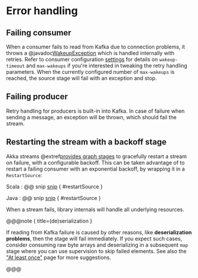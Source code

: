 # Error handling

## Failing consumer

When a consumer fails to read from Kafka due to connection problems, it throws a @javadoc[WakeupException](org.apache.kafka.common.errors.WakeupException) which is handled internally with retries. Refer to consumer configuration [settings](consumer.html#settings) for details on `wakeup-timeout` and `max-wakeups` if you're interested in tweaking the retry handling parameters.
When the currently configured number of `max-wakeups` is reached, the source stage will fail with an exception and stop.

## Failing producer

Retry handling for producers is built-in into Kafka. In case of failure when sending a message, an exception will be thrown, which should fail the stream. 

## Restarting the stream with a backoff stage

Akka streams @extref[provides graph stages](akka-docs:stream/stream-error.html#delayed-restarts-with-a-backoff-stage)
to gracefully restart a stream on failure, with a configurable backoff. This can be taken advantage of to restart a failing consumer with an exponential backoff, by wrapping it in a `RestartSource`:

Scala
: @@ snip [snip](/tests/src/test/scala/docs/scaladsl/ConsumerExample.scala) { #restartSource }

Java
: @@ snip [snip](/tests/src/test/java/docs/javadsl/ConsumerExample.java) { #restartSource }

When a stream fails, library internals will handle all underlying resources.

@@@note { title=(de)serialization }

If reading from Kafka failure is caused by other reasons, like **deserialization problems**, then the stage will fail immediately. If you expect such cases, consider
consuming raw byte arrays and deserializing in a subsequent `map` stage where you can use supervision to skip failed elements. See also the ["At least once"](atleastonce.html) page for more suggestions.

@@@
